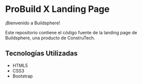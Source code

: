 # ProBuild X Landing Page

¡Bienvenido a Buildsphere!

Este repositorio contiene el código fuente de la landing page de Buildsphere, una producto de ConstruTech.

## Tecnologías Utilizadas

- HTML5
- CSS3
- Bootstrap

